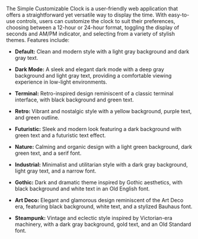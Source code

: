 The Simple Customizable Clock is a user-friendly web application that offers a straightforward yet versatile way to display the time. With easy-to-use controls, users can customize the clock to suit their preferences, choosing between a 12-hour or 24-hour format, toggling the display of seconds and AM/PM indicator, and selecting from a variety of stylish themes. Features include:

- **Default:** Clean and modern style with a light gray background and dark gray text.

- **Dark Mode:** A sleek and elegant dark mode with a deep gray background and light gray text, providing a comfortable viewing experience in low-light environments.

- **Terminal:** Retro-inspired design reminiscent of a classic terminal interface, with black background and green text.

- **Retro:** Vibrant and nostalgic style with a yellow background, purple text, and green outline.

- **Futuristic:** Sleek and modern look featuring a dark background with green text and a futuristic text effect.

- **Nature:** Calming and organic design with a light green background, dark green text, and a serif font.

- **Industrial:** Minimalist and utilitarian style with a dark gray background, light gray text, and a narrow font.

- **Gothic:** Dark and dramatic theme inspired by Gothic aesthetics, with black background and white text in an Old English font.

- **Art Deco:** Elegant and glamorous design reminiscent of the Art Deco era, featuring black background, white text, and a stylized Bauhaus font.

- **Steampunk:** Vintage and eclectic style inspired by Victorian-era machinery, with a dark gray background, gold text, and an Old Standard font.
